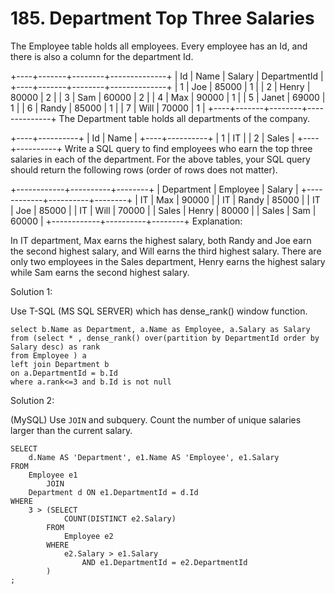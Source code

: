 # 185. Department Top Three Salaries

The Employee table holds all employees. Every employee has an Id, and there is also a column for the department Id.

+----+-------+--------+--------------+
| Id | Name  | Salary | DepartmentId |
+----+-------+--------+--------------+
| 1  | Joe   | 85000  | 1            |
| 2  | Henry | 80000  | 2            |
| 3  | Sam   | 60000  | 2            |
| 4  | Max   | 90000  | 1            |
| 5  | Janet | 69000  | 1            |
| 6  | Randy | 85000  | 1            |
| 7  | Will  | 70000  | 1            |
+----+-------+--------+--------------+
The Department table holds all departments of the company.

+----+----------+
| Id | Name     |
+----+----------+
| 1  | IT       |
| 2  | Sales    |
+----+----------+
Write a SQL query to find employees who earn the top three salaries in each of the department. For the above tables, your SQL query should return the following rows (order of rows does not matter).

+------------+----------+--------+
| Department | Employee | Salary |
+------------+----------+--------+
| IT         | Max      | 90000  |
| IT         | Randy    | 85000  |
| IT         | Joe      | 85000  |
| IT         | Will     | 70000  |
| Sales      | Henry    | 80000  |
| Sales      | Sam      | 60000  |
+------------+----------+--------+
Explanation:

In IT department, Max earns the highest salary, both Randy and Joe earn the second highest salary, and Will earns the third highest salary. There are only two employees in the Sales department, Henry earns the highest salary while Sam earns the second highest salary.


Solution 1: 

Use T-SQL (MS SQL SERVER) which has dense_rank() window function.

```
select b.Name as Department, a.Name as Employee, a.Salary as Salary
from (select * , dense_rank() over(partition by DepartmentId order by Salary desc) as rank
from Employee ) a
left join Department b
on a.DepartmentId = b.Id
where a.rank<=3 and b.Id is not null 
```

Solution 2: 

(MySQL) Use `JOIN` and subquery. Count the number of unique salaries larger than the current salary.

```
SELECT
    d.Name AS 'Department', e1.Name AS 'Employee', e1.Salary
FROM
    Employee e1
        JOIN
    Department d ON e1.DepartmentId = d.Id
WHERE
    3 > (SELECT
            COUNT(DISTINCT e2.Salary)
        FROM
            Employee e2
        WHERE
            e2.Salary > e1.Salary
                AND e1.DepartmentId = e2.DepartmentId
        )
;
```



